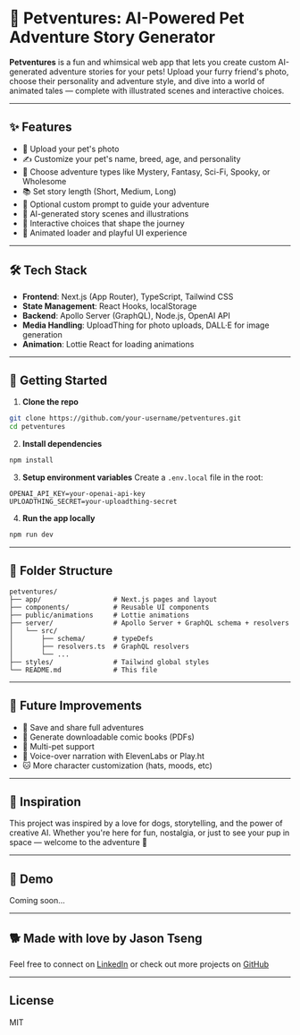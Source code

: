 # 🐾 Petventures: AI-Powered Pet Adventure Story Generator

**Petventures** is a fun and whimsical web app that lets you create custom AI-generated adventure stories for your pets! Upload your furry friend's photo, choose their personality and adventure style, and dive into a world of animated tales — complete with illustrated scenes and interactive choices.

---

## ✨ Features

- 🐶 Upload your pet's photo
- ✍️ Customize your pet's name, breed, age, and personality
- 🔮 Choose adventure types like Mystery, Fantasy, Sci-Fi, Spooky, or Wholesome
- 📚 Set story length (Short, Medium, Long)
- 💬 Optional custom prompt to guide your adventure
- 🎨 AI-generated story scenes and illustrations
- 🧭 Interactive choices that shape the journey
- 🐾 Animated loader and playful UI experience

---

## 🛠 Tech Stack

- **Frontend**: Next.js (App Router), TypeScript, Tailwind CSS
- **State Management**: React Hooks, localStorage
- **Backend**: Apollo Server (GraphQL), Node.js, OpenAI API
- **Media Handling**: UploadThing for photo uploads, DALL·E for image generation
- **Animation**: Lottie React for loading animations

---

## 🚀 Getting Started

1. **Clone the repo**
```bash
git clone https://github.com/your-username/petventures.git
cd petventures
```

2. **Install dependencies**
```bash
npm install
```

3. **Setup environment variables**
Create a `.env.local` file in the root:
```
OPENAI_API_KEY=your-openai-api-key
UPLOADTHING_SECRET=your-uploadthing-secret
```

4. **Run the app locally**
```bash
npm run dev
```

---

## 📂 Folder Structure

```
petventures/
├── app/                  # Next.js pages and layout
├── components/           # Reusable UI components
├── public/animations     # Lottie animations
├── server/               # Apollo Server + GraphQL schema + resolvers
│   └── src/
│       ├── schema/       # typeDefs
│       ├── resolvers.ts  # GraphQL resolvers
│       └── ...
├── styles/               # Tailwind global styles
└── README.md             # This file
```

---

## 🧪 Future Improvements
- 🐾 Save and share full adventures
- 📖 Generate downloadable comic books (PDFs)
- 🐶 Multi-pet support
- 💬 Voice-over narration with ElevenLabs or Play.ht
- 🐱 More character customization (hats, moods, etc)

---

## 💖 Inspiration
This project was inspired by a love for dogs, storytelling, and the power of creative AI. Whether you're here for fun, nostalgia, or just to see your pup in space — welcome to the adventure 🐾

---

## 📸 Demo
Coming soon...

---

## 🐕 Made with love by Jason Tseng
Feel free to connect on [LinkedIn](https://linkedin.com/in/jason-tseng) or check out more projects on [GitHub](https://github.com/jsntseng14)

---

## License
MIT

